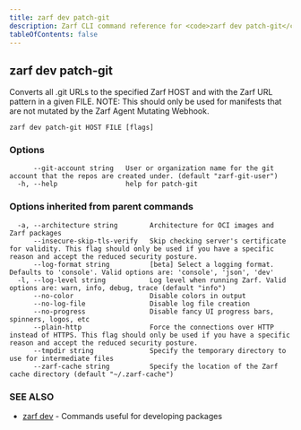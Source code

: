 ```yaml
---
title: zarf dev patch-git
description: Zarf CLI command reference for <code>zarf dev patch-git</code>.
tableOfContents: false
---
```


<!-- Page generated by Zarf; DO NOT EDIT -->

## zarf dev patch-git

Converts all .git URLs to the specified Zarf HOST and with the Zarf URL pattern in a given FILE.  NOTE:
This should only be used for manifests that are not mutated by the Zarf Agent Mutating Webhook.

```
zarf dev patch-git HOST FILE [flags]
```

### Options

```
      --git-account string   User or organization name for the git account that the repos are created under. (default "zarf-git-user")
  -h, --help                 help for patch-git
```

### Options inherited from parent commands

```
  -a, --architecture string        Architecture for OCI images and Zarf packages
      --insecure-skip-tls-verify   Skip checking server's certificate for validity. This flag should only be used if you have a specific reason and accept the reduced security posture.
      --log-format string          [beta] Select a logging format. Defaults to 'console'. Valid options are: 'console', 'json', 'dev'
  -l, --log-level string           Log level when running Zarf. Valid options are: warn, info, debug, trace (default "info")
      --no-color                   Disable colors in output
      --no-log-file                Disable log file creation
      --no-progress                Disable fancy UI progress bars, spinners, logos, etc
      --plain-http                 Force the connections over HTTP instead of HTTPS. This flag should only be used if you have a specific reason and accept the reduced security posture.
      --tmpdir string              Specify the temporary directory to use for intermediate files
      --zarf-cache string          Specify the location of the Zarf cache directory (default "~/.zarf-cache")
```

### SEE ALSO

* [zarf dev](/commands/zarf_dev/)	 - Commands useful for developing packages

